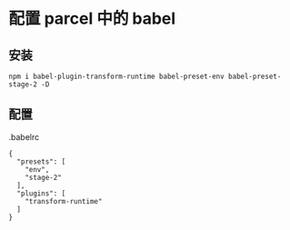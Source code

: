 # 配置 parcel 中的 babel

## 安装
```
npm i babel-plugin-transform-runtime babel-preset-env babel-preset-stage-2 -D
```

## 配置
.babelrc
```
{
  "presets": [
    "env",
    "stage-2"
  ],
  "plugins": [
    "transform-runtime"
  ]
}
```
